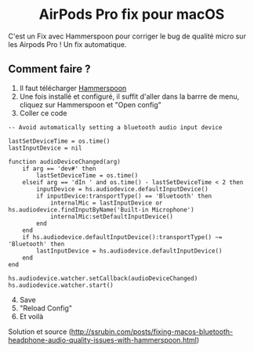 <div align="center">
    <h1>
        AirPods Pro fix pour macOS
    </h1>
</div>
C'est un Fix avec Hammerspoon pour corriger le bug de qualité micro sur les Airpods Pro ! Un fix automatique.

## Comment faire ?
1. Il faut télécharger [Hammerspoon](https://www.hammerspoon.org/)
2. Une fois installé et configuré, il suffit d'aller dans la barrre de menu, cliquez sur Hammerspoon et "Open config"
3. Coller ce code

``` 
-- Avoid automatically setting a bluetooth audio input device

lastSetDeviceTime = os.time()
lastInputDevice = nil

function audioDeviceChanged(arg)
    if arg == 'dev#' then
        lastSetDeviceTime = os.time()
    elseif arg == 'dIn ' and os.time() - lastSetDeviceTime < 2 then
        inputDevice = hs.audiodevice.defaultInputDevice()
        if inputDevice:transportType() == 'Bluetooth' then
            internalMic = lastInputDevice or hs.audiodevice.findInputByName('Built-in Microphone')
            internalMic:setDefaultInputDevice()
        end
    end
    if hs.audiodevice.defaultInputDevice():transportType() ~= 'Bluetooth' then
        lastInputDevice = hs.audiodevice.defaultInputDevice()
    end
end

hs.audiodevice.watcher.setCallback(audioDeviceChanged)
hs.audiodevice.watcher.start()
``` 
4. Save
5. "Reload Config"
6. Et voilà



Solution et source (http://ssrubin.com/posts/fixing-macos-bluetooth-headphone-audio-quality-issues-with-hammerspoon.html)
